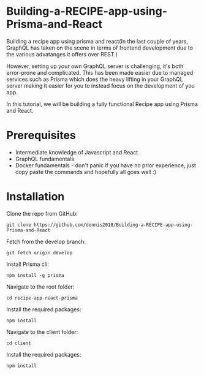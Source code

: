 # Building-a-RECIPE-app-using-Prisma-and-React

Building a recipe app using prisma and react(In the last couple of years, GraphQL has taken on the scene in terms of frontend development due to the various advatanges it offers over REST.)

However, setting up your own GraphQL server is challenging, it's both error-prone and complicated. This has been made easier due to managed services such as Prisma which does the heavy lifting in your GraphQL server making it easier for you to instead focus on the development of you app.

In this tutorial, we will be building a fully functional Recipe app using Prisma and React.

# Prerequisites

- Intermediate knowledge of Javascript and React
- GraphQL fundamentals
- Docker fundamentals - don't panic if you have no prior experience, just copy paste the commands and hopefully all goes well :)

# Installation

Clone the repo from GitHub:

```
git clone https://github.com/dennis2018/Building-a-RECIPE-app-using-Prisma-and-React
```

Fetch from the develop branch:

```
git fetch origin develop
```

Install Prisma cli:

```
npm install -g prisma
```

Navigate to the root folder:

```
cd recipe-app-react-prisma
```

Install the required packages:

```
npm install
```

Navigate to the client folder:

```
cd client
```

Install the required packages:

```
npm install
```
